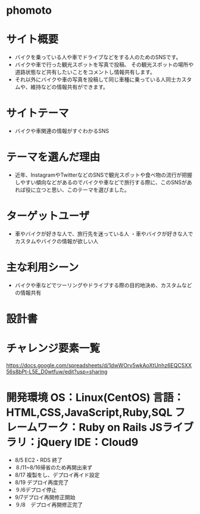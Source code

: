 
#  phomoto

#  サイト概要
- バイクを乗っている人や車でドライブなどをする人のためのSNSです。
- バイクや車で行った観光スポットを写真で投稿、 その観光スポットの場所や道路状態など共有したいことをコメントし情報共有します。 
- それ以外にバイクや車の写真を投稿して同じ車種に乗っている人同士カスタムや、維持などの情報共有ができます。

#  サイトテーマ
- バイクや車関連の情報がすぐわかるSNS

#  テーマを選んだ理由
- 近年、InstagramやTwitterなどのSNSで観光スポットや食べ物の流行が把握しやすい傾向などがあるのでバイクや車などで旅行する際に、このSNSがあれば役に立つと思い、このテーマを選びました。
#  ターゲットユーザ
- 車やバイクが好きな人で、旅行先を迷っている人 ・車やバイクが好きな人でカスタムやバイクの情報が欲しい人

#  主な利用シーン
- バイクや車などでツーリングやドライブする際の目的地決め、カスタムなどの情報共有

#  設計書
#  チャレンジ要素一覧
https://docs.google.com/spreadsheets/d/1dwWOrv5wkAoXtUnhz6EQC5XX56s8bPt-L5E_D0wtfuw/edit?usp=sharing

#  開発環境 OS：Linux(CentOS) 言語：HTML,CSS,JavaScript,Ruby,SQL フレームワーク：Ruby on Rails JSライブラリ：jQuery IDE：Cloud9

- 8/5 EC2・RDS 終了
- ８/11~8/16帰省のため再開出来ず
- 8/17 複製をし、デプロイ再イド設定
- 8/19 デプロイ再度完了
- ９/6デプロイ停止
- 9/7デプロイ再開修正開始
- ９/8　デプロイ再開修正完了
